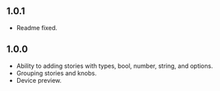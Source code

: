 ## 1.0.1

* Readme fixed.

## 1.0.0

* Ability to adding stories with types, bool, number, string, and options.
* Grouping stories and knobs.
* Device preview.
